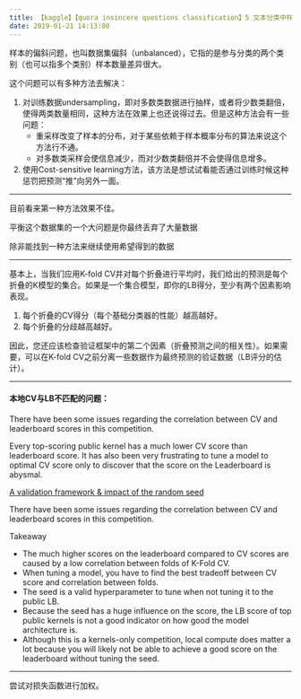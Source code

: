 ```yaml
---
title: 【kaggle】【quora insincere questions classification】5 文本分类中样本倾斜
date: 2019-01-21 14:13:00
---
```


样本的偏斜问题，也叫数据集偏斜（unbalanced），它指的是参与分类的两个类别（也可以指多个类别）样本数量差异很大。


这个问题可以有多种方法去解决：

1. 对训练数据undersampling，即对多数类数据进行抽样，或者将少数类翻倍，使得两类数量相同，这种方法在效果上也还说得过去。但是这种方法会有一些问题：
    * 重采样改变了样本的分布，对于某些依赖于样本概率分布的算法来说这个方法行不通。
    * 对多数类采样会使信息减少，而对少数类翻倍并不会使得信息增多。
2. 使用Cost-sensitive learning方法，该方法是想试试看能否通过训练时候这种惩罚把预测“推”向另外一面。



---
目前看来第一种方法效果不佳。

平衡这个数据集的一个大问题是你最终丢弃了大量数据

除非能找到一种方法来继续使用希望得到的数据




---

基本上，当我们应用K-fold CV并对每个折叠进行平均时，我们给出的预测是每个折叠的K模型的集合。如果是一个集合模型，即你的LB得分，至少有两个因素影响表现。

1. 每个折叠的CV得分（每个基础分类器的性能）越高越好。
2. 每个折叠的分歧越高越好。

因此，您还应该检查验证框架中的第二个因素（折叠预测之间的相关性）。如果需要，可以在K-fold CV之前分离一些数据作为最终预测的验证数据（LB评分的估计）。



----

#### 本地CV与LB不匹配的问题：

There have been some issues regarding the correlation between CV and leaderboard scores in this competition.

Every top-scoring public kernel has a much lower CV score than leaderboard score. It has also been very frustrating to tune a model to optimal CV score only to discover that the score on the Leaderboard is abysmal.

 

[A validation framework & impact of the random seed](https://www.kaggle.com/bminixhofer/a-validation-framework-impact-of-the-random-seed)

There have been some issues regarding the correlation between CV and leaderboard scores in this competition.

Takeaway

* The much higher scores on the leaderboard compared to CV scores are caused by a low correlation between folds of K-Fold CV.
* When tuning a model, you have to find the best tradeoff between CV score and correlation between folds.
* The seed is a valid hyperparameter to tune when not tuning it to the public LB.
* Because the seed has a huge influence on the score, the LB score of top public kernels is not a good indicator on how good the model architecture is.
* Although this is a kernels-only competition, local compute does matter a lot because you will likely not be able to achieve a good score on the leaderboard without tuning the seed.



---
尝试对损失函数进行加权。

